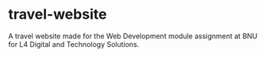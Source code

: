 # travel-website
A travel website made for the Web Development module assignment at BNU for L4 Digital and Technology Solutions.
